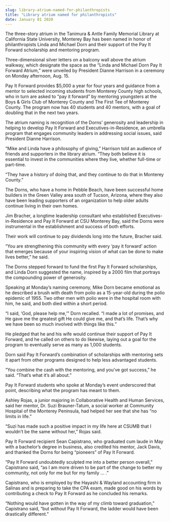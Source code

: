```yaml
---
slug: library-atrium-named-for-philanthropists
title: "Library atrium named for philanthropists"
date: January 01 2020
---
```


 
<p>
  The three&#45;story atrium in the Tanimura &amp; Antle Family Memorial Library
  at California State University, Monterey Bay has been named in honor of
  philanthropists Linda and Michael Dorn and their support of the Pay It Forward
  scholarship and mentoring program.
</p>
<p>
  Three&#45;dimensional silver letters on a balcony wall above the atrium
  walkway, which designate the space as the “Linda and Michael Dorn Pay It
  Forward Atrium,” were unveiled by President Dianne Harrison in a ceremony on
  Monday afternoon, Aug. 15.
</p>
<p>
  Pay It Forward provides $5,000 a year for four years and guidance from a
  mentor to selected incoming students from Monterey County high schools, who in
  turn are asked to “pay it forward” by mentoring youngsters at the Boys &amp;
  Girls Club of Monterey County and The First Tee of Monterey County. The
  program now has 40 students and 40 mentors, with a goal of doubling that in
  the next two years.
</p>
<p>
  The atrium naming is recognition of the Dorns’ generosity and leadership in
  helping to develop Pay It Forward and Executives&#45;in&#45;Residence, an
  umbrella program that engages community leaders in addressing social issues,
  said President Dianne Harrison.
</p>
<p>
  “Mike and Linda have a philosophy of giving,” Harrison told an audience of
  friends and supporters in the library atrium. “They both believe it is
  essential to invest in the communities where they live, whether full&#45;time
  or part&#45;time.
</p>
<p>
  “They have a history of doing that, and they continue to do that in Monterey
  County.”
</p>
<p>
  The Dorns, who have a home in Pebble Beach, have been successful home builders
  in the Green Valley area south of Tucson, Arizona, where they also have been
  leading supporters of an organization to help older adults continue living in
  their own homes.
</p>
<p>
  Jim Bracher, a longtime leadership consultant who established
  Executives&#45;in&#45;Residence and Pay It Forward at CSU Monterey Bay, said
  the Dorns were instrumental in the establishment and success of both efforts.
</p>
<p>
  Their work will continue to pay dividends long into the future, Bracher said.
</p>
<p>
  “You are strengthening this community with every ‘pay it forward’ action that
  emerges because of your inspiring vision of what can be done to make lives
  better,” he said.
</p>
<p>
  The Dorns stepped forward to fund the first Pay It Forward scholarships, and
  Linda Dorn suggested the name, inspired by a 2000 film that portrays the
  compounding power of generosity.
</p>
<p>
  Speaking at Monday’s naming ceremony, Mike Dorn became emotional as he
  described a brush with death from polio as a 15&#45;year&#45;old during the
  polio epidemic of 1955. Two other men with polio were in the hospital room
  with him, he said, and both died within a short period.
</p>
<p>
  “I said, ‘God, please help me,’” Dorn recalled. “I made a lot of promises, and
  He gave me the greatest gift He could give me, and that’s life. That’s why we
  have been so much involved with things like this.”
</p>
<p>
  He pledged that he and his wife would continue their support of Pay It
  Forward, and he called on others to do likewise, laying out a goal for the
  program to eventually serve as many as 1,000 students.
</p>
<p>
  Dorn said Pay It Forward’s combination of scholarships with mentoring sets it
  apart from other programs designed to help less advantaged students.
</p>
<p>
  “You combine the cash with the mentoring, and you’ve got success,” he said.
  “That’s what it’s all about.”
</p>
<p>
  Pay It Forward students who spoke at Monday’s event underscored that point,
  describing what the program has meant to them.
</p>
<p>
  Ashley Rojas, a junior majoring in Collaborative Health and Human Services,
  said her mentor, Dr. Suzi Brauner&#45;Tatum, a social worker at Community
  Hospital of the Monterey Peninsula, had helped her see that she has “no limits
  in life.”
</p>
<p>
  “Suzi has made such a positive impact in my life here at CSUMB that I wouldn’t
  be the same without her,” Rojas said.
</p>
<p>
  Pay It Forward recipient Sean Capistrano, who graduated cum laude in May with
  a bachelor’s degree in business, also credited his mentor, Jack Davis, and
  thanked the Dorns for being “pioneers” of Pay It Forward.
</p>
<p>
  “Pay It Forward undoubtedly sculpted me into a better person overall,”
  Capistrano said, “as I am more driven to be part of the change to better my
  community, not only for me but for my family … .”
</p>
<p>
  Capistrano, who is employed by the Hayashi &amp; Wayland accounting firm in
  Salinas and is preparing to take the CPA exam, made good on his words by
  contributing a check to Pay It Forward as he concluded his remarks.
</p>
<p>
  “Nothing would have gotten in the way of my climb toward graduation,”
  Capistrano said, “but without Pay It Forward, the ladder would have been
  drastically different.”
</p>
 
